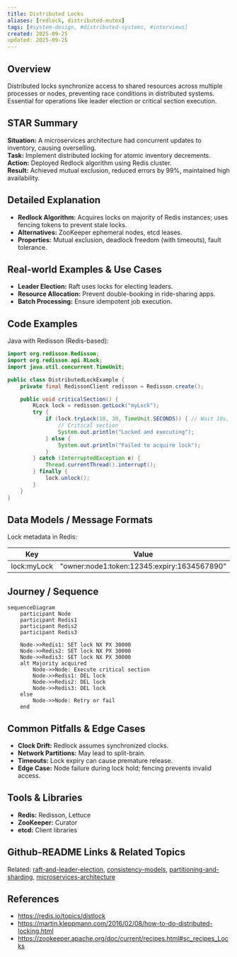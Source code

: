 ```yaml
---
title: Distributed Locks
aliases: [redlock, distributed-mutex]
tags: [#system-design, #distributed-systems, #interviews]
created: 2025-09-25
updated: 2025-09-25
---
```


## Overview
Distributed locks synchronize access to shared resources across multiple processes or nodes, preventing race conditions in distributed systems. Essential for operations like leader election or critical section execution.

## STAR Summary
**Situation:** A microservices architecture had concurrent updates to inventory, causing overselling.  
**Task:** Implement distributed locking for atomic inventory decrements.  
**Action:** Deployed Redlock algorithm using Redis cluster.  
**Result:** Achieved mutual exclusion, reduced errors by 99%, maintained high availability.

## Detailed Explanation
- **Redlock Algorithm:** Acquires locks on majority of Redis instances; uses fencing tokens to prevent stale locks.
- **Alternatives:** ZooKeeper ephemeral nodes, etcd leases.
- **Properties:** Mutual exclusion, deadlock freedom (with timeouts), fault tolerance.

## Real-world Examples & Use Cases
- **Leader Election:** Raft uses locks for electing leaders.
- **Resource Allocation:** Prevent double-booking in ride-sharing apps.
- **Batch Processing:** Ensure idempotent job execution.

## Code Examples
Java with Redisson (Redis-based):

```java
import org.redisson.Redisson;
import org.redisson.api.RLock;
import java.util.concurrent.TimeUnit;

public class DistributedLockExample {
    private final RedissonClient redisson = Redisson.create();

    public void criticalSection() {
        RLock lock = redisson.getLock("myLock");
        try {
            if (lock.tryLock(10, 30, TimeUnit.SECONDS)) { // Wait 10s, hold 30s
                // Critical section
                System.out.println("Locked and executing");
            } else {
                System.out.println("Failed to acquire lock");
            }
        } catch (InterruptedException e) {
            Thread.currentThread().interrupt();
        } finally {
            lock.unlock();
        }
    }
}
```

## Data Models / Message Formats
Lock metadata in Redis:

| Key       | Value                  |
|-----------|------------------------|
| lock:myLock | "owner:node1:token:12345:expiry:1634567890" |

## Journey / Sequence
```mermaid
sequenceDiagram
    participant Node
    participant Redis1
    participant Redis2
    participant Redis3

    Node->>Redis1: SET lock NX PX 30000
    Node->>Redis2: SET lock NX PX 30000
    Node->>Redis3: SET lock NX PX 30000
    alt Majority acquired
        Node->>Node: Execute critical section
        Node->>Redis1: DEL lock
        Node->>Redis2: DEL lock
        Node->>Redis3: DEL lock
    else
        Node->>Node: Retry or fail
    end
```

## Common Pitfalls & Edge Cases
- **Clock Drift:** Redlock assumes synchronized clocks.
- **Network Partitions:** May lead to split-brain.
- **Timeouts:** Lock expiry can cause premature release.
- **Edge Case:** Node failure during lock hold; fencing prevents invalid access.

## Tools & Libraries
- **Redis:** Redisson, Lettuce
- **ZooKeeper:** Curator
- **etcd:** Client libraries

## Github-README Links & Related Topics
Related: [raft-and-leader-election](../raft-and-leader-election/), [consistency-models](../concepts/consistency-models/), [partitioning-and-sharding](../partitioning-and-sharding/), [microservices-architecture](../microservices-architecture/)

## References
- https://redis.io/topics/distlock
- https://martin.kleppmann.com/2016/02/08/how-to-do-distributed-locking.html
- https://zookeeper.apache.org/doc/current/recipes.html#sc_recipes_Locks